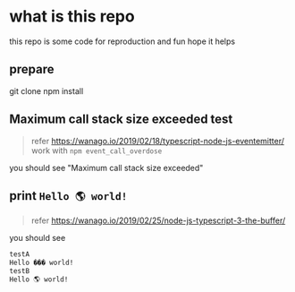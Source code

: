 # what is this repo
this repo is some code for reproduction and fun
hope it helps

## prepare 
git clone 
npm install

## Maximum call stack size exceeded test
> refer https://wanago.io/2019/02/18/typescript-node-js-eventemitter/
work with `npm event_call_overdose`

you should see "Maximum call stack size exceeded" 

## print `Hello 🌎 world!`

> refer https://wanago.io/2019/02/25/node-js-typescript-3-the-buffer/

you should see
```bash
testA
Hello ��� world!
testB
Hello 🌎 world!
```